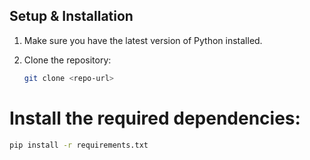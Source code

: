 ## Setup & Installation

1. Make sure you have the latest version of Python installed.

2. Clone the repository:
   ```sh
   git clone <repo-url>

# Install the required dependencies:
 ```sh
 pip install -r requirements.txt



